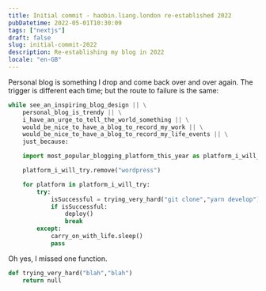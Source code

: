 ```yaml
---
title: Initial commit - haobin.liang.london re-established 2022
pubDatetime: 2022-05-01T10:30:09
tags: ["nextjs"]
draft: false
slug: initial-commit-2022
description: Re-establishing my blog in 2022
locale: "en-GB"
---
```


Personal blog is something I drop and come back over and over again. The trigger is different each time; but the route to failure is the same:

```python
while see_an_inspiring_blog_design || \
    personal_blog_is_trendy || \
    i_have_an_urge_to_tell_the_world_something || \
    would_be_nice_to_have_a_blog_to_record_my_work || \
    would_be_nice_to_have_a_blog_to_record_my_life_events || \
    just_because:

    import most_popular_blogging_platform_this_year as platform_i_will_try from 'google'

    platform_i_will_try.remove("wordpress")

    for platform in platform_i_will_try:
        try:
            isSuccessful = trying_very_hard("git clone","yarn develop")
            if isSuccessful:
                deploy()
                break
        except:
            carry_on_with_life.sleep()
            pass
```

Oh yes, I missed one function.

```python
def trying_very_hard("blah","blah")
    return null
```
